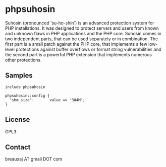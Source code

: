 phpsuhosin
==========

Suhosin (pronounced 'su-ho-shin') is an advanced protection system for PHP
installations. It was designed to protect servers and users from known and
unknown flaws in PHP applications and the PHP core. Suhosin comes in two
independent parts, that can be used separately or in combination. The first part
is a small patch against the PHP core, that implements a few low-level
protections against buffer overflows or format string vulnerabilities and the
second part is a powerful PHP extension that implements numerous other
protections.

Samples
-------
```
include phpsuhosin
```
```
phpsuhosin::config {
  "shm_size":       value => '384M';
}
```

License
-------
GPL3

Contact
-------
breauxaj AT gmail DOT com
